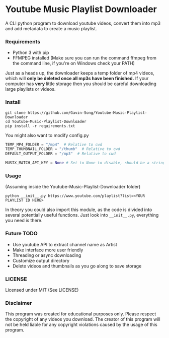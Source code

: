 # Youtube Music Playlist Downloader
A CLI python program to download youtube videos, convert them into mp3 and add metadata to create a music playlist.

### Requirements
- Python 3 with pip
- FFMPEG installed (Make sure you can run the command ffmpeg from the command line, if you're on Windows check your PATH)

Just as a heads up, the downloader keeps a temp folder of mp4 videos, which will **only be deleted once all mp3s have been finished.** If your computer has **very** little storage then you should be careful downloading large playlists or videos.

### Install
```
git clone https://github.com/Gavin-Song/Youtube-Music-Playlist-Downloader
cd Youtube-Music-Playlist-Downloader
pip install -r requirements.txt
```

You might also want to modify config.py
```python
TEMP_MP4_FOLDER = "/mp4"  # Relative to cwd
TEMP_THUMBNAIL_FOLDER = "/thumb"  # Relative to cwd
DEFAULT_OUTPUT_FOLDER = "/mp3"  # Relative to cwd

MUSIX_MATCH_API_KEY = None # Set to None to disable, should be a string
```

### Usage
(Assuming inside the Youtube-Music-Playlist-Downloader folder)
```
python __init__.py https://www.youtube.com/playlist?list=<YOUR PLAYLIST ID HERE>
```

In theory you could also import this module, as the code is divided into several potentially useful functions. Just look into `__init__.py`, everything you need is there.

### Future TODO
- Use youtube API to extract channel name as Artist
- Make interface more user friendly
- Threading or async downloading
- Customize output directory
- Delete videos and thumbnails as you go along to save storage

### LICENSE
Licensed under MIT (See LICENSE)

### Disclaimer
This program was created for educational purposes only. Please respect the copyright of any videos you download. The creator of this program will not be held liable for any copyright violations caused by the usage of this program.